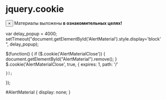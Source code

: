 # jquery.cookie

<div id="AlertMaterial" class="alert border-bottom alert-dismissible">
    <button type="button" class="close" data-dismiss="alert">&times;</button>
    Материалы выложены<strong> в ознакомительных целях!</strong>
</div>

var delay_popup = 4000;
setTimeout("document.getElementById('AlertMaterial').style.display='block'", delay_popup);

$(function() {
    if ($.cookie('AlertMaterialClose')) {
        document.getElementById("AlertMaterial").remove();
    }
    $.cookie('AlertMaterialClose', true, {
        expires: 1,
        path: '/'

    });
});

#AlertMaterial {
    display: none;
}
